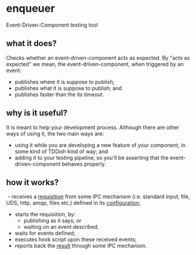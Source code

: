 # enqueuer
Event-Driven-Component testing tool
  
## what it does?
Checks whether an event-driven-component acts as expected.
By "acts as expected" we mean, the event-driven-component, when triggered by an event:
  - publishes where it is suppose to publish;
  - publishes what it is suppose to publish; and
  - publishes faster than the its timeout.
  
## why is it useful?
It is meant to help your development process.
Although there are other ways of using it, the two main ways are:
  - using it while you are developing a new feature of your component, in some kind of TDDish kind of way; and
  - adding it to your testing pipeline, so you'll be asserting that the event-driven-component behaves properly.

## how it works?
  - receives a [requisition](https://github.com/lopidio/enqueuer/blob/developer/examples/subscriptionAsStartEvent.enq "example") from some IPC mechanism (i.e. standard input, file, UDS, http, amqp, files etc.) defined in its [configuration](https://github.com/lopidio/enqueuer/blob/developer/conf/enqueuer.yml);
  - starts the requisition, by:
      - publishing as it says; or
      - waiting on an event described.
  - waits for events defined;
  - executes hook script upon these received events;
  - reports back the [result](https://github.com/lopidio/enqueuer/blob/developer/output/outputReportExample) through some IPC mechanism.
